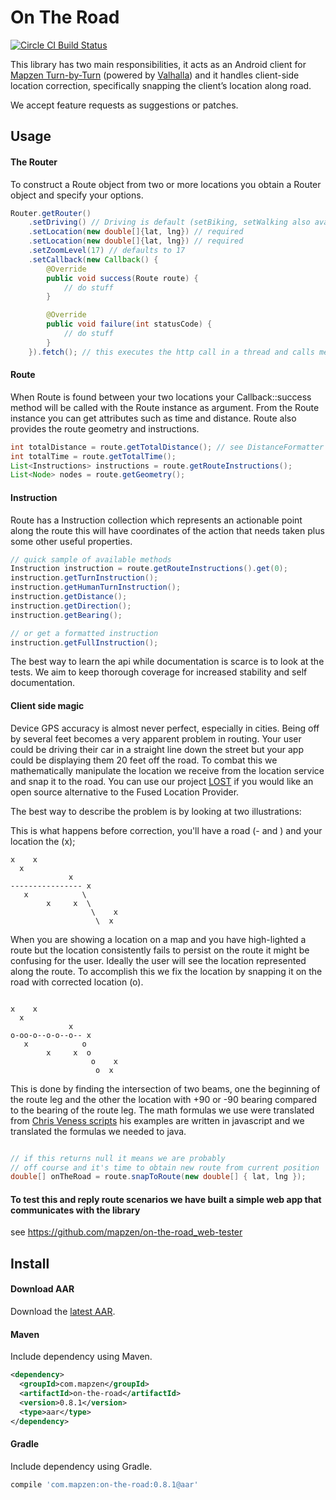 # On The Road

[![Circle CI Build Status](https://circleci.com/gh/mapzen/on-the-road.png?circle-token=654423209f8f63b35432f450450069ce44bb5729)](https://circleci.com/gh/mapzen/on-the-road)

This library has two main responsibilities, it acts as an Android client for [Mapzen Turn-by-Turn][2] (powered by [Valhalla][5]) and it handles client-side location correction, specifically snapping the client’s location along road.

We accept feature requests as suggestions or patches.

## Usage

#### The Router

To construct a Route object from two or more locations you obtain a Router object and specify your options.

```java
Router.getRouter()
	.setDriving() // Driving is default (setBiking, setWalking also available)
	.setLocation(new double[]{lat, lng}) // required
	.setLocation(new double[]{lat, lng}) // required
	.setZoomLevel(17) // defaults to 17
	.setCallback(new Callback() {
		@Override
		public void success(Route route) {
			// do stuff
		}

		@Override
		public void failure(int statusCode) {
			// do stuff
		}
	}).fetch(); // this executes the http call in a thread and calls methods on the callback
```

#### Route

When Route is found between your two locations your Callback::success method will be called with the Route instance as argument.
From the Route instance you can get attributes such as time and distance. Route also provides the route geometry and instructions.

```java
int totalDistance = route.getTotalDistance(); // see DistanceFormatter for options
int totalTime = route.getTotalTime();
List<Instructions> instructions = route.getRouteInstructions();
List<Node> nodes = route.getGeometry();
```

#### Instruction

Route has a Instruction collection which represents an actionable point along the route this will have
coordinates of the action that needs taken plus some other useful properties.

```java
// quick sample of available methods
Instruction instruction = route.getRouteInstructions().get(0);
instruction.getTurnInstruction();
instruction.getHumanTurnInstruction();
instruction.getDistance();
instruction.getDirection();
instruction.getBearing();

// or get a formatted instruction
instruction.getFullInstruction();
```

The best way to learn the api while documentation is scarce is to look at the tests. We aim to keep thorough coverage for
increased stability and self documentation.

#### Client side magic

Device GPS accuracy is almost never perfect, especially in cities. Being off by several feet becomes a very apparent problem in routing. Your user could be driving their car in a straight line down the street but your app could be displaying them 20 feet off the road. To combat this we mathematically manipulate the
location we receive from the location service and snap it to the road. You can use our project [LOST][3] if you would like an open source alternative to the Fused Location Provider.

The best way to describe the problem is by looking at two illustrations:

This is what happens before correction, you'll have a road (- and \)  and your location the (x);

```
x    x
  x
             x
---------------- x
   x            \
        x     x  \
                  \    x
                   \  x
```

When you are showing a location on a map and you have high-lighted a route but the location consistently
fails to persist on the route it might be confusing for the user. Ideally the user will see the location
represented along the route. To accomplish this we fix the location by snapping it on the road with corrected
location (o).
```

x    x
  x
             x
o-oo-o--o-o--o-- x
   x            o
        x     x  o
                  o    x
                   o  x
```

This is done by finding the intersection of two beams, one the beginning of the route leg and the other the location with +90 or -90
bearing compared to the bearing of the route leg. The math formulas we use were translated from [Chris Veness scripts][4]
his examples are written in javascript and we translated the formulas we needed to java.

```java

// if this returns null it means we are probably
// off course and it's time to obtain new route from current position
double[] onTheRoad = route.snapToRoute(new double[] { lat, lng });

```

#### To test this and reply route scenarios we have built a simple web app that communicates with the library

see https://github.com/mapzen/on-the-road_web-tester


## Install

#### Download AAR

Download the [latest AAR][1].

#### Maven

Include dependency using Maven.

```xml
<dependency>
  <groupId>com.mapzen</groupId>
  <artifactId>on-the-road</artifactId>
  <version>0.8.1</version>
  <type>aar</type>
</dependency>
```

#### Gradle

Include dependency using Gradle.

```groovy
compile 'com.mapzen:on-the-road:0.8.1@aar'
```

[1]: http://search.maven.org/remotecontent?filepath=com/mapzen/on-the-road/0.8.1/on-the-road-0.8.1.aar
[2]: https://mapzen.com/projects/valhalla/
[3]: https://github.com/mapzen/lost
[4]: http://www.movable-type.co.uk/scripts/latlong.html
[5]: https://github.com/valhalla
